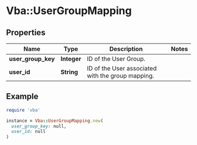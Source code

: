 # Vba::UserGroupMapping

## Properties

| Name | Type | Description | Notes |
| ---- | ---- | ----------- | ----- |
| **user_group_key** | **Integer** | ID of the User Group. |  |
| **user_id** | **String** | ID of the User associated with the group mapping. |  |

## Example

```ruby
require 'vba'

instance = Vba::UserGroupMapping.new(
  user_group_key: null,
  user_id: null
)
```

